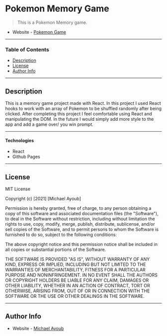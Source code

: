 # Pokemon Memory Game

> This is a Pokemon Memory game.

- Website - [Pokemon Game](https://maudeone.github.io/memory-game/)

---

### Table of Contents

- [Description](#description)
- [License](#license)
- [Author Info](#author-info)

---

## Description

This is a memory game project made with React. In this project I used React hooks to work with an array of Pokemon to be shuffled randomly after being clicked. After completing this project I feel comfortable using React and manipulating the DOM. In the future I would simply add more style to the app and add a game over/ you win prompt.

---

#### Technologies

- React
- Github Pages

---

## License

MIT License

Copyright (c) [2021] [Michael Ayoub]

Permission is hereby granted, free of charge, to any person obtaining a copy
of this software and associated documentation files (the "Software"), to deal
in the Software without restriction, including without limitation the rights
to use, copy, modify, merge, publish, distribute, sublicense, and/or sell
copies of the Software, and to permit persons to whom the Software is
furnished to do so, subject to the following conditions:

The above copyright notice and this permission notice shall be included in all
copies or substantial portions of the Software.

THE SOFTWARE IS PROVIDED "AS IS", WITHOUT WARRANTY OF ANY KIND, EXPRESS OR
IMPLIED, INCLUDING BUT NOT LIMITED TO THE WARRANTIES OF MERCHANTABILITY,
FITNESS FOR A PARTICULAR PURPOSE AND NONINFRINGEMENT. IN NO EVENT SHALL THE
AUTHORS OR COPYRIGHT HOLDERS BE LIABLE FOR ANY CLAIM, DAMAGES OR OTHER
LIABILITY, WHETHER IN AN ACTION OF CONTRACT, TORT OR OTHERWISE, ARISING FROM,
OUT OF OR IN CONNECTION WITH THE SOFTWARE OR THE USE OR OTHER DEALINGS IN THE
SOFTWARE.

---

## Author Info

- Website - [Michael Ayoub](https://maudeone.github.io/portfolio-app/)
